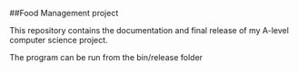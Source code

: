 ##Food Management project

This repository contains the documentation and final release of my A-level computer science project.

The program can be run from the bin/release folder
